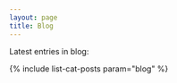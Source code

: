 ```yaml
---
layout: page
title: Blog
---
```


Latest entries in blog:

{% include list-cat-posts param="blog" %}
